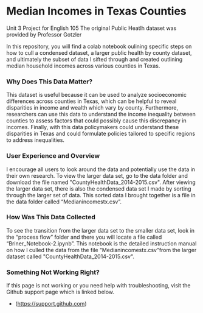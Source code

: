 # Median Incomes in Texas Counties
Unit 3 Project for English 105
The original Public Heatlh dataset was provided by Professor Gotzler

In this repository, you will find a colab notebook oulining specific steps on how to cull a condensed dataset, a larger public health by county dataset, and ultimately the subset of data I sifted through and created outlining median household incomes across various counties in Texas.


### Why Does This Data Matter?
This dataset is useful because it can be used to analyze socioeconomic differences across counties in Texas, which can be helpful to reveal disparities in income and wealth which vary by county. Furthermore, researchers can use this data to understand the income inequality between counties to assess factors that could possibly cause this discrepancy in incomes. Finally, with this data policymakers could understand these disparities in Texas and could formulate policies tailored to specific regions to address inequalities. 

### User Experience and Overview
I encourage all users to look around the data and potentially use the data in their own research. To view the larger data set, go to the data folder and download the file named "CountyHealthData_2014-2015.csv". After viewing the larger data set, there is also the condensed data set I made by sorting through the larger set of data. This sorted data I brought together is a file in the data folder called “Medianincomestx.csv”.  


### How Was This Data Collected
To see the transition from the larger data set to the smaller data set, look in the “process flow” folder and there you will locate a file called “Briner_Notebook-2.ipynb”. This notebook is the detailed instruction manual on how I culled the data from the file “Medianincomestx.csv”from the larger dataset called "CountyHealthData_2014-2015.csv". 

### Something Not Working Right? 
If this page is not working or you need help with troubleshooting, visit the Github support page which is linked below.
- (https://support.github.com)
